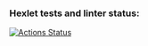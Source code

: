 ### Hexlet tests and linter status:
[![Actions Status](https://github.com/anisimova/frontend-project-lvl3/workflows/hexlet-check/badge.svg)](https://github.com/anisimova/frontend-project-lvl3/actions)